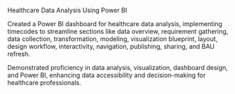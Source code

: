 Healthcare Data Analysis Using Power BI

Created a Power BI dashboard for healthcare data analysis, implementing timecodes to streamline sections like data overview, requirement gathering, data collection, transformation, modeling, visualization blueprint, layout, design workflow, interactivity, navigation, publishing, sharing, and BAU refresh.

Demonstrated proficiency in data analysis, visualization, dashboard design, and Power BI, enhancing data accessibility and decision-making for healthcare professionals.


